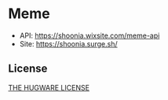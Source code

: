 # Meme

* API: https://shoonia.wixsite.com/meme-api
* Site: https://shoonia.surge.sh/

## License
[THE HUGWARE LICENSE](/LICENSE.md)
